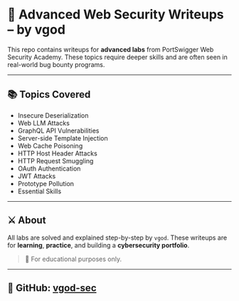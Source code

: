 # 🔐 Advanced Web Security Writeups – by vgod

This repo contains writeups for **advanced labs** from PortSwigger Web Security Academy. These topics require deeper skills and are often seen in real-world bug bounty programs.

---

## 📚 Topics Covered

- Insecure Deserialization  
- Web LLM Attacks  
- GraphQL API Vulnerabilities  
- Server-side Template Injection  
- Web Cache Poisoning  
- HTTP Host Header Attacks  
- HTTP Request Smuggling  
- OAuth Authentication  
- JWT Attacks  
- Prototype Pollution  
- Essential Skills  

---

## ⚔️ About

All labs are solved and explained step-by-step by `vgod`. These writeups are for **learning**, **practice**, and building a **cybersecurity portfolio**.

> 🚫 For educational purposes only.

---

## 🔗 GitHub: [vgod-sec](https://github.com/vgod-sec)
